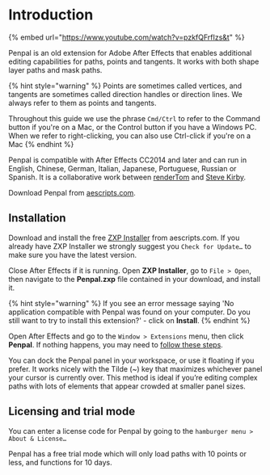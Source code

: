 # Introduction

{% embed url="https://www.youtube.com/watch?v=pzkfQFrfIzs&t" %}

Penpal is an old extension for Adobe After Effects that enables additional editing capabilities for paths, points and tangents. It works with both shape layer paths and mask paths.

{% hint style="warning" %}
Points are sometimes called vertices, and tangents are sometimes called direction handles or direction lines. We always refer to them as points and tangents.

Throughout this guide we use the phrase `Cmd/Ctrl` to refer to the Command button if you're on a Mac, or the Control button if you have a Windows PC. When we refer to right-clicking, you can also use Ctrl-click if you're on a Mac
{% endhint %}

Penpal is compatible with After Effects CC2014 and later and can run in English, Chinese, German, Italian, Japanese, Portuguese, Russian or Spanish. It is a collaborative work between [renderTom](https://aescripts.com/authors/q-r/rendertom/) and [Steve Kirby](https://stevekirby.co.uk).

Download Penpal from [aescripts.com](https://aescripts.com/penpal/).

## Installation

Download and install the free [ZXP Installer](https://aescripts.com/learn/zxp-installer/) from aescripts.com. If you already have ZXP Installer we strongly suggest you `Check for Update…` to make sure you have the latest version.

Close After Effects if it is running. Open **ZXP Installer**, go to `File > Open`, then navigate to the **Penpal.zxp** file contained in your download, and install it.

{% hint style="warning" %}
If you see an error message saying 'No application compatible with Penpal was found on your computer. Do you still want to try to install this extension?' - click on **Install**.
{% endhint %}

Open After Effects and go to the `Window > Extensions` menu, then click **Penpal**. If nothing happens, you may need to [follow these steps](faqs.md#when-i-click-on-window-greater-than-extensions-greater-than-penpal-nothing-happens).

You can dock the Penpal panel in your workspace, or use it floating if you prefer. It works nicely with the Tilde (\~) key that maximizes whichever panel your cursor is currently over. This method is ideal if you’re editing complex paths with lots of elements that appear crowded at smaller panel sizes.

## Licensing and trial mode

You can enter a license code for Penpal by going to the `hamburger menu > About & License…`&#x20;

Penpal has a free trial mode which will only load paths with 10 points or less, and functions for 10 days.
